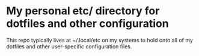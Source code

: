 # My personal etc/ directory for dotfiles and other configuration

This repo typically lives at ~/.local/etc on my systems to hold onto all of my dotfiles and other
user-specific configuration files.
